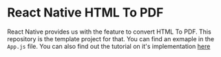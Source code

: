 # React Native HTML To PDF
React Native provides us with the feature to convert HTML To PDF. This repository is the template project for that. 
You can find an exmaple in the `App.js` file. You can also find out the tutorial on it's implementation [here](https://youtu.be/smFqVLWrW04)
